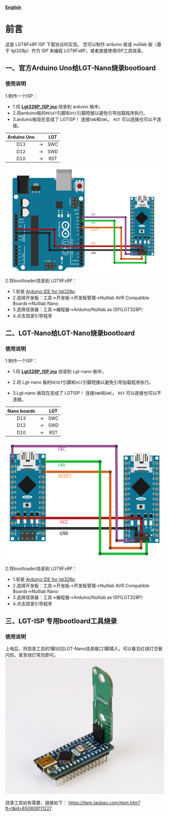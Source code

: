 **[English](README.md)**

# 前言
这是 LGT8Fx8P ISP 下载协议的实现。 您可以制作 arduino 板或 nulllab 板（基于 lgt328p）作为 ISP 来编程 LGT8Fx8P，或者直接使用ISP工具烧录。

## 一、官方Arduino Uno给LGT-Nano烧录bootloard

### 使用说明
 1.制作一个ISP：

- 1.将 **[Lgt328P_ISP.ino](Lgt328P_ISP.ino)** 烧录到 arduino 板中。
- 2.将arduino板的`RESET`引脚和`VCC`引脚短接以避免引导加载程序执行。
- 3.arduino板现在变成了 LGTISP！ 连接`SWD`和`SWC`。 `RST` 可以连接也可以不连接。
    

| Arduino Uno |      | LGT  |
| :---------: | :--: | :--: |
|     D13     |  ->  | SWC  |
|     D12     |  ->  | SWD  |
|     D10     |  ->  | RST  |

 ![](./Arduino_ISP.png)

2.将bootloader烧录到 LGT8Fx8P：

- 1.安装 [Arduino IDE for lgt328p](https://github.com/nulllaborg/arduino_nulllab). 
- 2.选择开发板：工具->开发板->开发板管理->Nulllab AVR Compatible Boards->Nulllab Nano
- 3.选择烧录器：工具->编程器->Arduino/Nulllab as ISP(LGT328P）
- 4.点击烧录引导程序

## 二、LGT-Nano给LGT-Nano烧录bootloard

### 使用说明
 1.制作一个ISP：

- 1.将 **[Lgt328P_ISP.ino](Lgt328P_ISP.ino)** 烧录到 Lgt-nano 板中。

- 2.将 Lgt-nano 板的`RESET`引脚和`VCC`引脚短接以避免引导加载程序执行。

- 3.Lgt-nano 板现在变成了 LGTISP！ 连接`SWD`和`SWC`。 `RST` 可以连接也可以不连接。      

| Nano boards |      | LGT  |
| :---------: | :--: | :--: |
|     D13     |  ->  | SWC  |
|     D12     |  ->  | SWD  |
|     D10     |  ->  | RST  |

 ![](./Lgt-Nano_ISP.png)

 2.将bootloader烧录到 LGT8Fx8P：

- 1.安装 [Arduino IDE for lgt328p](https://github.com/nulllaborg/arduino_nulllab). 
- 2.选择开发板：工具->开发板->开发板管理->Nulllab AVR Compatible Boards->Nulllab Nano
- 3.选择烧录器：工具->编程器->Arduino/Nulllab as ISP(LGT328P）
- 4.点击烧录引导程序

## 三、LGT-ISP 专用bootloard工具烧录

### 使用说明
 上电后，将烧录工具的1脚对应LGT-Nano烧录接口1脚插入，可以看见红绿灯交替闪烁，直至绿灯常亮即可。
![](./ISP_Tool.png)

烧录工具如有需要，链接如下：
https://item.taobao.com/item.htm?ft=t&id=650808111227



